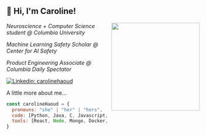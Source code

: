 <h2> 👋 Hi, I'm Caroline! </h2>
<img align='right' src="https://media1.giphy.com/media/YPQ62IX4xd60xJDaBu/giphy.gif?cid=790b7611e7562db4f680611a56e95f7806bf246fd10fb65d&rid=giphy.gif&ct=s" width="230">

<p><em>Neuroscience + Computer Science student @ Columbia University <a href="https://www.columbia.edu"></a> </em></p>
<p><em>Machine Learning Safety Scholar @ Center for AI Safety <a href="https://www.columbia.edu"></a> </em></p>
<p><em> Product Engineering Associate @ Columbia Daily Spectator 
  <a href="https://www.columbiaspectator.com/"></a>
</em></p>

[![Linkedin: carolinehaoud](https://img.shields.io/badge/-carolinehaoud-blue?style=flat-square&logo=Linkedin&logoColor=white&link=https://www.linkedin.com/in/caroline-haoud/)](https://www.linkedin.com/in/caroline-haoud/)


A little more about me...  

```javascript
const carolineHaoud = {
  pronouns: "she" | "her" | "hers",
  code: [Python, Java, C, Javascript, HTML, CSS],
  tools: [React, Node, Mongo, Docker, Git],
}
```
